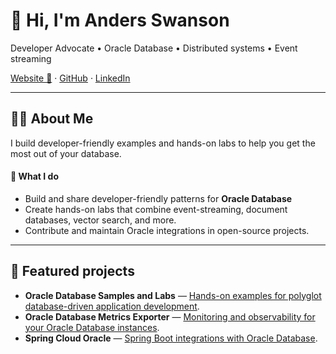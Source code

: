 # 👋 Hi, I'm Anders Swanson
Developer Advocate • Oracle Database • Distributed systems • Event streaming

[Website 🔗](https://andersswanson.dev/) · [GitHub](https://github.com/anders-swanson) · [LinkedIn](https://www.linkedin.com/in/anders-swanson)  

---

## 👨‍💻 About Me


I build developer-friendly examples and hands-on labs to help you get the most out of your database.

#### 🚀 What I do
- Build and share developer-friendly patterns for **Oracle Database**
- Create hands-on labs that combine event-streaming, document databases, vector search, and more.
- Contribute and maintain Oracle integrations in open-source projects.

---

## 🔭 Featured projects
- **Oracle Database Samples and Labs** — [Hands-on examples for polyglot database-driven application development](https://github.com/anders-swanson/oracle-database-code-samples).
- **Oracle Database Metrics Exporter** — [Monitoring and observability for your Oracle Database instances](github.com/oracle/oracle-db-appdev-monitoring).  
- **Spring Cloud Oracle** — [Spring Boot integrations with Oracle Database](https://github.com/oracle/spring-cloud-oracle).
